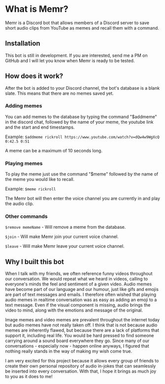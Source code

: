 # What is Memr?
Memr is a Discord bot that allows members of a Discord server to save short audio clips from YouTube as memes and recall them with a command. 



## Installation
This bot is still in development. If you are interested, send me a PM on GitHub and I will let you know when Memr is ready to be tested.



## How does it work?
After the bot is added to your Discord channel, the bot's database is a blank slate. This means that there are no memes saved yet. 


### Adding memes
You can add memes to the database by typing the command "$addmeme" in the discord chat, followed by the name of your meme, the youtube link and the start and end timestamps.

Example: 
`$addmeme rickroll https://www.youtube.com/watch?v=dQw4w9WgXcQ 0:42.5 0:51`

A meme can be a maximum of 10 seconds long. 


### Playing memes
To play the meme just use the command "$meme" followed by the name of the meme you would like to recall. 

Example:
`$meme rickroll`

The Memr bot will then enter the voice channel you are currently in and play the audio clip. 


### Other commands

`$remove memeName` - Will remove a meme from the database. 

`$join` - Will make Memr join your current voice channel.

`$leave` - Will make Memr leave your current voice channel. 



## Why I built this bot
When I talk with my friends, we often reference funny videos throughout our conversation. We would repeat what we heard in videos, calling to everyone's minds the feel and sentiment of a given video. Audio memes have become part of our language and our humour, just like gifs and emojis are part of text messages and emails. I therefore often wished that playing audio memes in realtime conversation was as easy as adding an emoji to a text message. Even if the visual component is missing, audio brings the video to mind, along with the emotions and message of the original. 

Image memes and video memes are prevalent throughout the internet today but audio memes have not really taken off. I think that is not because audio memes are inherently flawed, but because there are a lack of platforms that support it, including real life. You would be hard pressed to find someone carrying around a sound board everywhere they go. Since many of our conversations - especially now - happen online anyways, I figured that nothing really stands in the way of making my wish come true. 

I am very excited for this project because it allows every group of friends to create their own personal repository of audio in-jokes that can seamlessly be inserted into every conversation. With that, I hope it brings as much joy to you as it does to me!